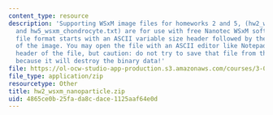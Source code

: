 ```yaml
---
content_type: resource
description: 'Supporting WSxM image files for homeworks 2 and 5, (hw2_wsxm_nanoparticle.txt
  and hw5_wsxm_chondrocyte.txt) are for use with free Nanotec WSxM software. This
  file format starts with an ASCII variable size header followed by the binary data
  of the image. You may open the file with an ASCII editor like Notepad and see the
  header of the file, but caution: do not try to save that file from the ASCII editor
  because it will destroy the binary data!'
file: https://ol-ocw-studio-app-production.s3.amazonaws.com/courses/3-052-nanomechanics-of-materials-and-biomaterials-spring-2007/4865ce0b25fada8cdace1125aaf64e0d_hw2_wsxm_nanoparticle.zip
file_type: application/zip
resourcetype: Other
title: hw2_wsxm_nanoparticle.zip
uid: 4865ce0b-25fa-da8c-dace-1125aaf64e0d
---
```

